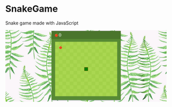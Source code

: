 # SnakeGame
Snake game made with JavaScript

![alt text](https://github.com/LostStruct24/SnakeGame/blob/master/SnakeGame.png)
